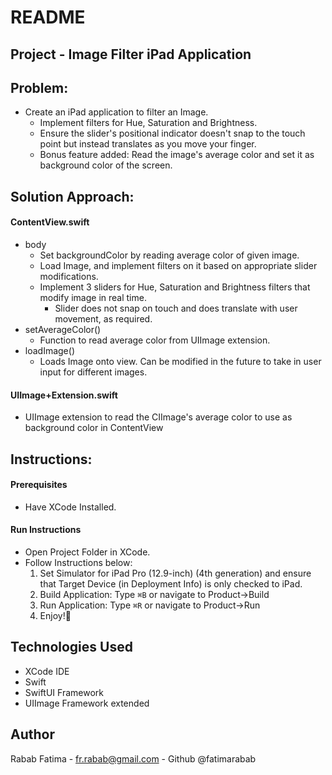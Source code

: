 # README

## Project - Image Filter iPad Application

## Problem:
- Create an iPad application to filter an Image. 
    - Implement filters for Hue, Saturation and Brightness.
    - Ensure the slider's positional indicator doesn't snap to the touch point but instead translates as you move your finger.
    - Bonus feature added: Read the image's average color and set it as background color of the screen.


## Solution Approach:

#### ContentView.swift
- body
    - Set backgroundColor by reading average color of given image. 
    - Load Image, and implement filters on it based on appropriate slider modifications.
    - Implement 3 sliders for Hue, Saturation and Brightness filters that modify image in real time.
        - Slider does not snap on touch and does translate with user movement, as required.
- setAverageColor()
    - Function to read average color from UIImage extension.
- loadImage()
    - Loads Image onto view. Can be modified in the future to take in user input for different images.

#### UIImage+Extension.swift
- UIImage extension to read the CIImage's average color to use as background color in ContentView


## Instructions:

#### Prerequisites
- Have XCode Installed.

#### Run Instructions
- Open Project Folder in XCode.
- Follow Instructions below:
    1. Set Simulator for iPad Pro (12.9-inch) (4th generation) and ensure that Target Device (in Deployment Info) is only checked to iPad.
    2. Build Application: Type `⌘B` or navigate to Product->Build
    3. Run Application: Type `⌘R` or navigate to Product->Run
    4. Enjoy!🎨
    

## Technologies Used
- XCode IDE
- Swift
- SwiftUI Framework
- UIImage Framework extended


## Author

Rabab Fatima - fr.rabab@gmail.com - Github @fatimarabab

